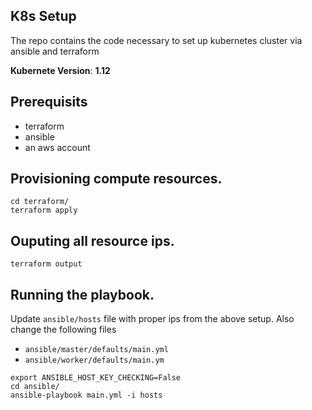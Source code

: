 ## K8s Setup

The repo contains the code necessary to set up kubernetes cluster
via ansible and terraform

**Kubernete Version**: **1.12**

## Prerequisits

* terraform
* ansible
* an aws account

## Provisioning compute resources.

```
cd terraform/
terraform apply

```

## Ouputing all resource ips.

```
terraform output
```

## Running the playbook.

Update `ansible/hosts` file with proper ips from the above setup.
Also change the following files

* `ansible/master/defaults/main.yml`
* `ansible/worker/defaults/main.ym`

```
export ANSIBLE_HOST_KEY_CHECKING=False
cd ansible/
ansible-playbook main.yml -i hosts
```

